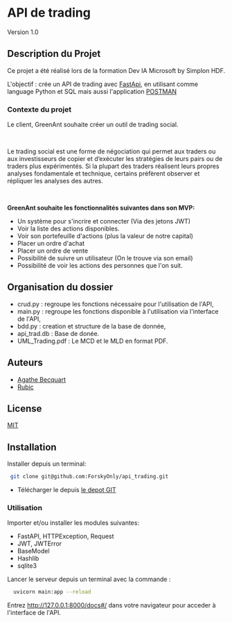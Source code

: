 
# API de trading

Version 1.0

## Description du Projet

Ce projet a été réalisé lors de la formation Dev IA Microsoft by Simplon HDF.

L'objectif : crée un API de trading avec [FastApi](https://fastapi.tiangolo.com/), en utilisant comme language Python et SQL mais aussi l'application [POSTMAN](https://learning.postman.com/docs/publishing-your-api/documenting-your-api/)

### Contexte du projet

Le client, GreenAnt souhaite créer un outil de trading social.

​

Le trading social est une forme de négociation qui permet aux traders ou aux investisseurs de copier et d’exécuter les stratégies de leurs pairs ou de traders plus expérimentés. Si la plupart des traders réalisent leurs propres analyses fondamentale et technique, certains préfèrent observer et répliquer les analyses des autres.

​

**GreenAnt souhaite les fonctionnalités suivantes dans son MVP:**

- Un système pour s'incrire et connecter (Via des jetons JWT)
- Voir la liste des actions disponibles.
- Voir son portefeuille d'actions (plus la valeur de notre capital)
- Placer un ordre d'achat
- Placer un ordre de vente
- Possibilité de suivre un utilisateur (On le trouve via son email)
- Possibilité de voir les actions des personnes que l'on suit.

## Organisation du dossier

- crud.py : regroupe  les fonctions nécessaire pour l'utilisation de l'API,
- main.py : regroupe les fonctions disponible à l'utilisation via l'interface de l'API,
- bdd.py : creation et structure de la base de donnée,
- api_trad.db : Base de donée.
- UML_Trading.pdf : Le MCD et le MLD en format PDF.

## Auteurs

- [Agathe Becquart](https://github.com/AgatheBecquart)
- [Rubic](https://github.com/Forskyonly)

## License

[MIT](https://choosealicense.com/licenses/mit/)

## Installation

Installer depuis un terminal:

 ```bash
  git clone git@github.com:ForskyOnly/api_trading.git

```

- Télécharger le depuis [le depot GIT](https://github.com/ForskyOnly/api_trading)

### Utilisation

Importer et/ou installer les modules suivantes:

- FastAPI, HTTPException, Request
- JWT, JWTError
- BaseModel
- Hashlib
- sqlite3

Lancer le serveur depuis un terminal avec la commande :

```bash
  uvicorn main:app --reload

```

Entrez  <http://127.0.0.1:8000/docs#/>  dans votre navigateur pour acceder à l'interface de l'API.
